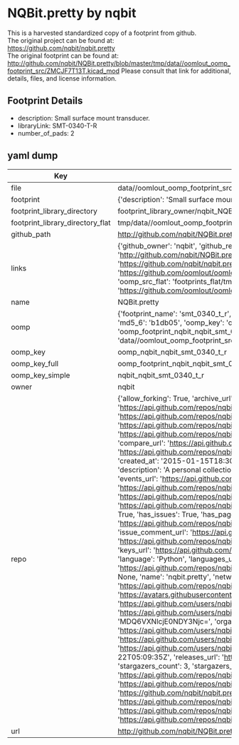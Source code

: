 # NQBit.pretty by nqbit  
This is a harvested standardized copy of a footprint from github.  
The original project can be found at:  
https://github.com/nqbit/nqbit.pretty  
The original footprint can be found at:
http://github.com/nqbit/NQBit.pretty/blob/master/tmp/data//oomlout_oomp_footprint_src/ZMCJF7T13T.kicad_mod
Please consult that link for additional, details, files, and license information.  
## Footprint Details
* description: Small surface mount transducer.  
* libraryLink: SMT-0340-T-R  
* number_of_pads: 2  
## yaml dump  
| Key | Value |  
| --- | --- |  
| file | data//oomlout_oomp_footprint_src/NQBit.pretty/SMT-0340-T-R.kicad_mod |  
| footprint | {'description': 'Small surface mount transducer.', 'libraryLink': 'SMT-0340-T-R', 'number_of_pads': 2} |  
| footprint_library_directory | footprint_library_owner/nqbit_NQBit.pretty |  
| footprint_library_directory_flat | tmp/data//oomlout_oomp_footprint_src/footprints_flat/nqbit_nqbit_smt_0340_t_r/working |  
| github_path | http://github.com/nqbit/NQBit.pretty/blob/master/tmp/data//oomlout_oomp_footprint_src/SMT-0340-T-R.kicad_mod |  
| links | {'github_owner': 'nqbit', 'github_repo_name': 'nqbit.pretty', 'github_src': 'http://github.com/nqbit/NQBit.pretty/blob/master/tmp/data//oomlout_oomp_footprint_src/ZMCJF7T13T.kicad_mod', 'github_src_repo': 'https://github.com/nqbit/nqbit.pretty', 'oomp_bot': 'tmp/data//oomlout_oomp_footprint_src/footprints/nqbit_nqbit_smt_0340_t_r/working', 'oomp_bot_github': 'https://github.com/oomlout/oomlout_oomp_footprint_bot/tree/main/tmp/data//oomlout_oomp_footprint_src/footprints/nqbit_nqbit_smt_0340_t_r/working', 'oomp_src_flat': 'footprints_flat/tmp/data//oomlout_oomp_footprint_src/footprints_flat/nqbit_nqbit_smt_0340_t_r/working', 'oomp_src_flat_github': 'https://github.com/oomlout/oomlout_oomp_footprint_src/tree/main/tmp/data//oomlout_oomp_footprint_src/footprints_flat/nqbit_nqbit_smt_0340_t_r/working'} |  
| name | NQBit.pretty |  
| oomp | {'footprint_name': 'smt_0340_t_r', 'library_name': 'nqbit', 'md5': 'b1db05b40b5db4cc6d20038f6b40f671', 'md5_10': 'b1db05b40b', 'md5_5': 'b1db0', 'md5_6': 'b1db05', 'oomp_key': 'oomp_nqbit_nqbit_smt_0340_t_r', 'oomp_key_extra': 'oomp_footprint_nqbit_nqbit_smt_0340_t_r', 'oomp_key_full': 'oomp_footprint_nqbit_nqbit_smt_0340_t_r_b1db05', 'oomp_key_simple': 'nqbit_nqbit_smt_0340_t_r', 'original_filename': 'data//oomlout_oomp_footprint_src/NQBit.pretty/SMT-0340-T-R.kicad_mod', 'owner_name': 'nqbit'} |  
| oomp_key | oomp_nqbit_nqbit_smt_0340_t_r |  
| oomp_key_full | oomp_footprint_nqbit_nqbit_smt_0340_t_r |  
| oomp_key_simple | nqbit_nqbit_smt_0340_t_r |  
| owner | nqbit |  
| repo | {'allow_forking': True, 'archive_url': 'https://api.github.com/repos/nqbit/nqbit.pretty/{archive_format}{/ref}', 'archived': False, 'assignees_url': 'https://api.github.com/repos/nqbit/nqbit.pretty/assignees{/user}', 'blobs_url': 'https://api.github.com/repos/nqbit/nqbit.pretty/git/blobs{/sha}', 'branches_url': 'https://api.github.com/repos/nqbit/nqbit.pretty/branches{/branch}', 'clone_url': 'https://github.com/nqbit/nqbit.pretty.git', 'collaborators_url': 'https://api.github.com/repos/nqbit/nqbit.pretty/collaborators{/collaborator}', 'comments_url': 'https://api.github.com/repos/nqbit/nqbit.pretty/comments{/number}', 'commits_url': 'https://api.github.com/repos/nqbit/nqbit.pretty/commits{/sha}', 'compare_url': 'https://api.github.com/repos/nqbit/nqbit.pretty/compare/{base}...{head}', 'contents_url': 'https://api.github.com/repos/nqbit/nqbit.pretty/contents/{+path}', 'contributors_url': 'https://api.github.com/repos/nqbit/nqbit.pretty/contributors', 'created_at': '2015-01-15T18:30:10Z', 'default_branch': 'master', 'deployments_url': 'https://api.github.com/repos/nqbit/nqbit.pretty/deployments', 'description': 'A personal collection of KiCAD parts.', 'disabled': False, 'downloads_url': 'https://api.github.com/repos/nqbit/nqbit.pretty/downloads', 'events_url': 'https://api.github.com/repos/nqbit/nqbit.pretty/events', 'fork': False, 'forks': 0, 'forks_count': 0, 'forks_url': 'https://api.github.com/repos/nqbit/nqbit.pretty/forks', 'full_name': 'nqbit/nqbit.pretty', 'git_commits_url': 'https://api.github.com/repos/nqbit/nqbit.pretty/git/commits{/sha}', 'git_refs_url': 'https://api.github.com/repos/nqbit/nqbit.pretty/git/refs{/sha}', 'git_tags_url': 'https://api.github.com/repos/nqbit/nqbit.pretty/git/tags{/sha}', 'git_url': 'git://github.com/nqbit/nqbit.pretty.git', 'has_discussions': False, 'has_downloads': True, 'has_issues': True, 'has_pages': False, 'has_projects': True, 'has_wiki': True, 'homepage': None, 'hooks_url': 'https://api.github.com/repos/nqbit/nqbit.pretty/hooks', 'html_url': 'https://github.com/nqbit/nqbit.pretty', 'id': 29311646, 'is_template': False, 'issue_comment_url': 'https://api.github.com/repos/nqbit/nqbit.pretty/issues/comments{/number}', 'issue_events_url': 'https://api.github.com/repos/nqbit/nqbit.pretty/issues/events{/number}', 'issues_url': 'https://api.github.com/repos/nqbit/nqbit.pretty/issues{/number}', 'keys_url': 'https://api.github.com/repos/nqbit/nqbit.pretty/keys{/key_id}', 'labels_url': 'https://api.github.com/repos/nqbit/nqbit.pretty/labels{/name}', 'language': 'Python', 'languages_url': 'https://api.github.com/repos/nqbit/nqbit.pretty/languages', 'license': None, 'merges_url': 'https://api.github.com/repos/nqbit/nqbit.pretty/merges', 'milestones_url': 'https://api.github.com/repos/nqbit/nqbit.pretty/milestones{/number}', 'mirror_url': None, 'name': 'nqbit.pretty', 'network_count': 0, 'node_id': 'MDEwOlJlcG9zaXRvcnkyOTMxMTY0Ng==', 'notifications_url': 'https://api.github.com/repos/nqbit/nqbit.pretty/notifications{?since,all,participating}', 'open_issues': 0, 'open_issues_count': 0, 'owner': {'avatar_url': 'https://avatars.githubusercontent.com/u/1446767?v=4', 'events_url': 'https://api.github.com/users/nqbit/events{/privacy}', 'followers_url': 'https://api.github.com/users/nqbit/followers', 'following_url': 'https://api.github.com/users/nqbit/following{/other_user}', 'gists_url': 'https://api.github.com/users/nqbit/gists{/gist_id}', 'gravatar_id': '', 'html_url': 'https://github.com/nqbit', 'id': 1446767, 'login': 'nqbit', 'node_id': 'MDQ6VXNlcjE0NDY3Njc=', 'organizations_url': 'https://api.github.com/users/nqbit/orgs', 'received_events_url': 'https://api.github.com/users/nqbit/received_events', 'repos_url': 'https://api.github.com/users/nqbit/repos', 'site_admin': False, 'starred_url': 'https://api.github.com/users/nqbit/starred{/owner}{/repo}', 'subscriptions_url': 'https://api.github.com/users/nqbit/subscriptions', 'type': 'User', 'url': 'https://api.github.com/users/nqbit'}, 'private': False, 'pulls_url': 'https://api.github.com/repos/nqbit/nqbit.pretty/pulls{/number}', 'pushed_at': '2023-03-22T05:09:35Z', 'releases_url': 'https://api.github.com/repos/nqbit/nqbit.pretty/releases{/id}', 'size': 1276, 'ssh_url': 'git@github.com:nqbit/nqbit.pretty.git', 'stargazers_count': 3, 'stargazers_url': 'https://api.github.com/repos/nqbit/nqbit.pretty/stargazers', 'statuses_url': 'https://api.github.com/repos/nqbit/nqbit.pretty/statuses/{sha}', 'subscribers_count': 3, 'subscribers_url': 'https://api.github.com/repos/nqbit/nqbit.pretty/subscribers', 'subscription_url': 'https://api.github.com/repos/nqbit/nqbit.pretty/subscription', 'svn_url': 'https://github.com/nqbit/nqbit.pretty', 'tags_url': 'https://api.github.com/repos/nqbit/nqbit.pretty/tags', 'teams_url': 'https://api.github.com/repos/nqbit/nqbit.pretty/teams', 'temp_clone_token': None, 'topics': [], 'trees_url': 'https://api.github.com/repos/nqbit/nqbit.pretty/git/trees{/sha}', 'updated_at': '2022-09-01T01:12:59Z', 'url': 'https://api.github.com/repos/nqbit/nqbit.pretty', 'visibility': 'public', 'watchers': 3, 'watchers_count': 3, 'web_commit_signoff_required': False} |  
| url | http://github.com/nqbit/NQBit.pretty |  


